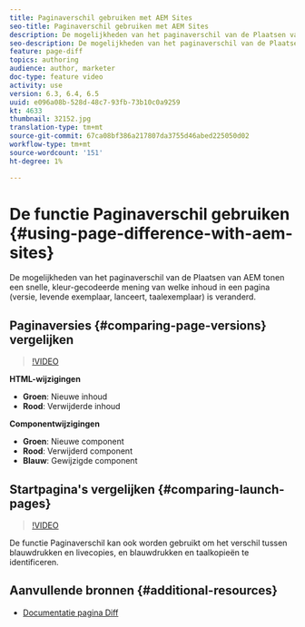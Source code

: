 ```yaml
---
title: Paginaverschil gebruiken met AEM Sites
seo-title: Paginaverschil gebruiken met AEM Sites
description: De mogelijkheden van het paginaverschil van de Plaatsen van AEM tonen een snelle, kleur-gecodeerde mening van welke inhoud in een pagina (versie, levende exemplaar, lanceert, taalexemplaar) is veranderd.
seo-description: De mogelijkheden van het paginaverschil van de Plaatsen van AEM tonen een snelle, kleur-gecodeerde mening van welke inhoud in een pagina (versie, levende exemplaar, lanceert, taalexemplaar) is veranderd.
feature: page-diff
topics: authoring
audience: author, marketer
doc-type: feature video
activity: use
version: 6.3, 6.4, 6.5
uuid: e096a08b-528d-48c7-93fb-73b10c0a9259
kt: 4633
thumbnail: 32152.jpg
translation-type: tm+mt
source-git-commit: 67ca08bf386a217807da3755d46abed225050d02
workflow-type: tm+mt
source-wordcount: '151'
ht-degree: 1%

---
```



# De functie Paginaverschil gebruiken {#using-page-difference-with-aem-sites}

De mogelijkheden van het paginaverschil van de Plaatsen van AEM tonen een snelle, kleur-gecodeerde mening van welke inhoud in een pagina (versie, levende exemplaar, lanceert, taalexemplaar) is veranderd.

## Paginaversies {#comparing-page-versions} vergelijken

>[!VIDEO](https://video.tv.adobe.com/v/32152?quality=9&learn=on)

**HTML-wijzigingen**

* **Groen**: Nieuwe inhoud
* **Rood**: Verwijderde inhoud

**Componentwijzigingen**

* **Groen**: Nieuwe component
* **Rood**: Verwijderd component
* **Blauw**: Gewijzigde component

## Startpagina&#39;s vergelijken {#comparing-launch-pages}

>[!VIDEO](https://video.tv.adobe.com/v/17746/?quality=9&learn=on)

De functie Paginaverschil kan ook worden gebruikt om het verschil tussen blauwdrukken en livecopies, en blauwdrukken en taalkopieën te identificeren.

## Aanvullende bronnen {#additional-resources}

* [Documentatie pagina Diff](https://docs.adobe.com/content/help/en/experience-manager-65/authoring/siteandpage/page-diff.html)
